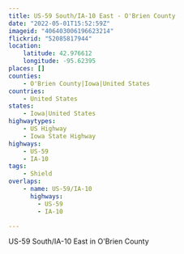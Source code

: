 ```yaml
---
title: US-59 South/IA-10 East - O'Brien County
date: "2022-05-01T15:52:59Z"
imageid: "406403006196623214"
flickrid: "52085817944"
location:
    latitude: 42.976612
    longitude: -95.62395
places: []
counties:
    - O'Brien County|Iowa|United States
countries:
    - United States
states:
    - Iowa|United States
highwaytypes:
    - US Highway
    - Iowa State Highway
highways:
    - US-59
    - IA-10
tags:
    - Shield
overlaps:
    - name: US-59/IA-10
      highways:
        - US-59
        - IA-10

---
```

US-59 South/IA-10 East in O'Brien County